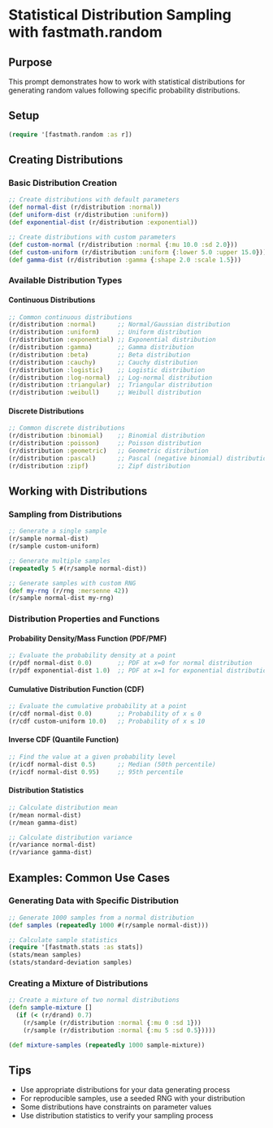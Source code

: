 # Statistical Distribution Sampling with fastmath.random

## Purpose
This prompt demonstrates how to work with statistical distributions for generating random values following specific probability distributions.

## Setup
```clojure
(require '[fastmath.random :as r])
```

## Creating Distributions

### Basic Distribution Creation
```clojure
;; Create distributions with default parameters
(def normal-dist (r/distribution :normal))
(def uniform-dist (r/distribution :uniform))
(def exponential-dist (r/distribution :exponential))

;; Create distributions with custom parameters
(def custom-normal (r/distribution :normal {:mu 10.0 :sd 2.0}))
(def custom-uniform (r/distribution :uniform {:lower 5.0 :upper 15.0}))
(def gamma-dist (r/distribution :gamma {:shape 2.0 :scale 1.5}))
```

### Available Distribution Types

#### Continuous Distributions
```clojure
;; Common continuous distributions
(r/distribution :normal)      ;; Normal/Gaussian distribution
(r/distribution :uniform)     ;; Uniform distribution
(r/distribution :exponential) ;; Exponential distribution
(r/distribution :gamma)       ;; Gamma distribution
(r/distribution :beta)        ;; Beta distribution
(r/distribution :cauchy)      ;; Cauchy distribution
(r/distribution :logistic)    ;; Logistic distribution
(r/distribution :log-normal)  ;; Log-normal distribution
(r/distribution :triangular)  ;; Triangular distribution
(r/distribution :weibull)     ;; Weibull distribution
```

#### Discrete Distributions
```clojure
;; Common discrete distributions
(r/distribution :binomial)    ;; Binomial distribution
(r/distribution :poisson)     ;; Poisson distribution
(r/distribution :geometric)   ;; Geometric distribution
(r/distribution :pascal)      ;; Pascal (negative binomial) distribution
(r/distribution :zipf)        ;; Zipf distribution
```

## Working with Distributions

### Sampling from Distributions
```clojure
;; Generate a single sample
(r/sample normal-dist)
(r/sample custom-uniform)

;; Generate multiple samples
(repeatedly 5 #(r/sample normal-dist))

;; Generate samples with custom RNG
(def my-rng (r/rng :mersenne 42))
(r/sample normal-dist my-rng)
```

### Distribution Properties and Functions

#### Probability Density/Mass Function (PDF/PMF)
```clojure
;; Evaluate the probability density at a point
(r/pdf normal-dist 0.0)       ;; PDF at x=0 for normal distribution
(r/pdf exponential-dist 1.0)  ;; PDF at x=1 for exponential distribution
```

#### Cumulative Distribution Function (CDF)
```clojure
;; Evaluate the cumulative probability at a point
(r/cdf normal-dist 0.0)       ;; Probability of x ≤ 0
(r/cdf custom-uniform 10.0)   ;; Probability of x ≤ 10
```

#### Inverse CDF (Quantile Function)
```clojure
;; Find the value at a given probability level
(r/icdf normal-dist 0.5)      ;; Median (50th percentile)
(r/icdf normal-dist 0.95)     ;; 95th percentile
```

#### Distribution Statistics
```clojure
;; Calculate distribution mean
(r/mean normal-dist)
(r/mean gamma-dist)

;; Calculate distribution variance
(r/variance normal-dist)
(r/variance gamma-dist)
```

## Examples: Common Use Cases

### Generating Data with Specific Distribution
```clojure
;; Generate 1000 samples from a normal distribution
(def samples (repeatedly 1000 #(r/sample normal-dist)))

;; Calculate sample statistics
(require '[fastmath.stats :as stats])
(stats/mean samples)
(stats/standard-deviation samples)
```

### Creating a Mixture of Distributions
```clojure
;; Create a mixture of two normal distributions
(defn sample-mixture []
  (if (< (r/drand) 0.7)
    (r/sample (r/distribution :normal {:mu 0 :sd 1}))
    (r/sample (r/distribution :normal {:mu 5 :sd 0.5}))))

(def mixture-samples (repeatedly 1000 sample-mixture))
```

## Tips
- Use appropriate distributions for your data generating process
- For reproducible samples, use a seeded RNG with your distribution
- Some distributions have constraints on parameter values
- Use distribution statistics to verify your sampling process